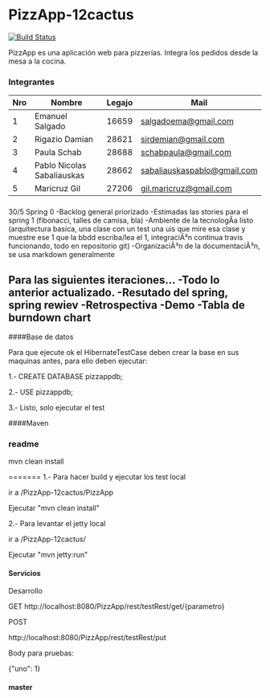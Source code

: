 # PizzApp-12cactus
[![Build Status](https://travis-ci.org/Salgadoema/PizzApp-12cactus.svg?branch=master)](https://travis-ci.org/Salgadoema/PizzApp-12cactus)

PizzApp es una aplicación web para pizzerías.
Integra los pedidos desde la mesa a la cocina.




### Integrantes


Nro | Nombre                    | Legajo | Mail
----|---------------------------|--------|------
1   | Emanuel Salgado           | 16659  | salgadoema@gmail.com
2   | Rigazio Damian            | 28621  | sirdemian@gmail.com
3   | Paula Schab               | 28688  | schabpaula@gmail.com
4   | Pablo Nicolas Sabaliauskas| 28662  | sabaliauskaspablo@gmail.com
5   | Maricruz Gil              | 27206  | gil.maricruz@gmail.com

###

30/5 Spring 0
  -Backlog general priorizado
  -Estimadas las stories para el spring 1 (fibonacci, talles de camisa, bla)
  -Ambiente de la tecnologÃ­a listo (arquitectura basica, una clase con un test una uis que mire esa clase y muestre ese 1
    que la bbdd escriba/lea el 1, integraciÃ³n continua travis funcionando, todo en repositorio git)
  -OrganizaciÃ³n de la documentaciÃ³n, se usa markdown generalmente
  
Para las siguientes iteraciones...
  -Todo lo anterior actualizado.
  -Resutado del spring, spring rewiev
  -Retrospectiva
  -Demo
  -Tabla de burndown chart
  -

####Base de datos

Para que ejecute ok el HibernateTestCase deben crear la base en sus maquinas antes, para ello deben ejecutar:

1.-
CREATE DATABASE pizzappdb;

2.-
USE pizzappdb;

3.-
Listo, solo ejecutar el test

####Maven

### readme
mvn clean install

=======
1.-
Para hacer build y ejecutar los test local

ir a /PizzApp-12cactus/PizzApp

Ejecutar "mvn clean install"
 
2.-
Para levantar el jetty local

ir a /PizzApp-12cactus/

Ejecutar "mvn jetty:run"

#### Servicios

Desarrollo

GET
http://localhost:8080/PizzApp/rest/testRest/get/{parametro}

POST

http://localhost:8080/PizzApp/rest/testRest/put

Body para pruebas:

{"uno": 1}
#### master
